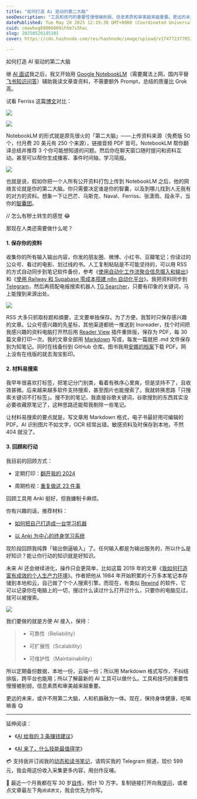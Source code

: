 ```yaml
---
title: "如何打造 Ai 驱动的第二大脑"
seoDescription: "工具和技巧的重要性慢慢被削弱，信息素质和审美越来越重要。更远的未来，或许不用第二大脑，人和机器融为一体。现在，保持身体健康，吃嘛嘛香 😋"
datePublished: Tue May 20 2025 12:19:38 GMT+0000 (Coordinated Universal Time)
cuid: cmawheg89000809ih5m7s5hac
slug: 20250520145101
cover: https://cdn.hashnode.com/res/hashnode/image/upload/v1747723770538/d8fe5705-0869-422d-9f4c-780bae1ead05.png

---
```


如何打造 AI 驱动的第二大脑

继 [AI 面试](https://mp.weixin.qq.com/s/pfETlm9E01NoqBnumr6mJg)我之后，我又开始用 [Google NotebookLM](https://notebooklm.google/)（需要魔法上网，国内平替[飞书知识问答](https://ask.feishu.cn/topic)）辅助我读文章查资料，不需要额外 Prompt，总结的质量比 Grok 高。

试看 Ferriss 这篇[博文](https://tim.blog/2024/09/16/my-new-rules-for-podcasting-to-keep-things-interesting/)对比：

![](https://cdn.hashnode.com/res/hashnode/image/upload/v1747723799530/c8de1a35-832f-4076-90c6-b13e6968a865.png)

![](https://cdn.hashnode.com/res/hashnode/image/upload/v1747723805833/d0f15852-fddc-476f-9708-7d8be29b8f9a.png)

NotebookLM 的形式就是原先很火的「第二大脑」——上传资料来源（免费版 50 个，付月费 20 美元有 250 个来源），链接音频 PDF 皆可。NotebookLM 帮你翻译总结并推荐 3 个你可能想知道的问题。然后你在聊天窗口随时提问和资料互动。甚至可以帮你生成播客、事件时间轴，学习简报。

![](https://cdn.hashnode.com/res/hashnode/image/upload/v1747723819113/3f08d6ae-430e-4c96-8efb-e76257db6208.png)

也就是说，假如你把一个人所有公开资料打包上传到 NotebookLM 之后，他的网络言论就是你的第二大脑。你只需要决定谁是你的智囊，以及到哪儿找到人无我有的对方的资料。想象一下让巴芒、马斯克、Naval、Ferriss、张潇雨、段永平，当你的[智囊团](https://mp.weixin.qq.com/s/Rd7Tx_N_XDTJ9Z3isYuCpQ)。

// 怎么有秽土转生的感觉 😂

那现在人类还需要做什么呢？

#### 1\. 保存你的资料

收集你的所有输入输出内容，你发的朋友圈、微博、小红书、豆瓣笔记；你读过的公众号、看过的电影、划过线的书。人工复制粘贴是不可能坚持的，可以用 RSS 的方式自动同步到笔记软件备份，参考《[使用自动化工作流聚合信息摄入和输出](https://reorx.com/blog/sharing-my-footprints-automation/)》和《[使用 Railway 和 Supabase 零成本搭建 n8n 自动化平台](https://mp.weixin.qq.com/s/MocT5MKVouPu1ukySdA4Yg)》。我把资料同步到 [Telegram](https://mp.weixin.qq.com/s/u9sg3KBe9k3L3oOUZcRd5w)，然后再搭配电报搜索机器人 [TG Searcher](https://github.com/SharzyL/tg_searcher)，只要有印象的关键词，马上能搜到来源出处。

![](https://cdn.hashnode.com/res/hashnode/image/upload/v1747723826488/aba02916-d67c-4a40-b990-08f3b55c75f4.png)

RSS 大多只抓取标题和摘要，正文要单独保存。为了方便，我暂时只保存感兴趣的文章。公众号感兴趣的先星标，其他渠道都统一推送到 Inoreader，找个时间把我感兴趣的资料电脑打开然后用 [Reader View](https://chromewebstore.google.com/detail/reader-view/ecabifbgmdmgdllomnfinbmaellmclnh) 插件重排版，保存为 PDF，每 30 篇文章打印一次。我的文章全部用 [Markdown](https://markdown.com.cn/editor/) 写成，每发一篇就把 .md 文件保存到为知笔记。同时在线备份到 GitHub 仓库。图书我用[安娜的档案](https://zh.annas-archive.org/)下载 PDF。网上没有在线版的就去淘宝影印。

#### 2\. 材料易搜索

我早年很喜欢打标签，把笔记分门别类，看着有秩序心里爽，但是坚持不了，且收效甚微。后来越来越多软件支持搜索，甚至图片也能搜索了。我就转换思路「只搜索关键词不打标签」。搜不到的笔记，我直接谷歌关键词，谷歌搜到的东西其实没必要收藏原笔记了，这种思路还能帮我剔除一些笔记。

让材料易搜索的要点就是，写文章用 Markdown 格式，电子书最好用可编辑的 PDF。AI 识别图片不如文字，OCR 经常出错。敏感资料及时保存到本地，不然 404 就没了。

#### 3\. 回顾和行动

我目前的回顾方式：

* 定期打印：[翻开我的 2024](https://mp.weixin.qq.com/s/zhHYxLk6bbdPR57i-s34Zg)
    
* 周期检视：[重复做这 23 件事](https://mp.weixin.qq.com/s/e-FsRpt2HSGT0mL2bafgHQ)
    

回顾工具用 Anki 挺好，但我嫌制卡麻烦。

你有兴趣的话，推荐材料：

* [如何把自己打造成一台学习机器](https://mp.weixin.qq.com/s/5ltvi3BoVXXf1DWb7g5YMA)
    
* [以 Anki 为中心的终身学习系统](https://mp.weixin.qq.com/s/IwU1twa66G38ZqdHIyZB-g)
    

现阶段回顾我纯靠「输出倒逼输入」了。任何输入都是为输出服务的，所以什么是好知识？能让你行动的知识就是好知识。

未来 AI 还会继续进化，操作只会更简单，比如这篇 2019 年的文章《[我如何打造富有成效的个人生产力环境](https://writings.stephenwolfram.com/2019/02/seeking-the-productive-life-some-details-of-my-personal-infrastructure/)》。作者把他从 1984 年开始积累的十万多本笔记本存储到本地和云，自己做了个个人搜索引擎。而现在，有类似 [Rewind](https://www.rewind.ai/use-case/engineering) 的软件，它可以记录你在电脑上的一切，搜过什么读过什么打开过什么，只要你的电脑见过，就可以被搜索。

![](https://cdn.hashnode.com/res/hashnode/image/upload/v1747723842813/34112504-5054-4f22-bfcb-35d35e911c7e.png)

我们要做的就是方便 AI 接入，保持：

> * 可靠性（Reliability）
>     
> * 可扩展性（Scalability）
>     
> * 可维护性（Maintainability）
>     

所以定期备份数据，本地一份，云端一份；所以用 Markdown 格式写作，不纠结排版，跨平台也能用；所以了解最新的 AI 工具可以做什么。工具和技巧的重要性慢慢被削弱，信息素质和审美越来越重要。

更远的未来，或许不用第二大脑，人和机器融为一体。现在，保持身体健康，吃嘛嘛香 😋

---

延伸阅读：

* 《[AI 给我的 3 条赚钱建议](https://mp.weixin.qq.com/s/pfETlm9E01NoqBnumr6mJg)》
    
* 《[AI 来了，什么技能最值得学](https://mp.weixin.qq.com/s/ifldCMLTSb1Ir-qcyoa5rw)》
    

💳 支持我并订阅我的[动态和读书笔记](https://mp.weixin.qq.com/s/u9sg3KBe9k3L3oOUZcRd5w)，请购买我的 Telegram 频道，现价 599 元，我会用这份收入采集更多内容，用创作反哺。

📖 最近一个月我都在写 30 岁[自传](https://mp.weixin.qq.com/s?__biz=MzI3MzU5MDA1OQ==&mid=2247488741&idx=1&sn=3aca11b2f15bcb82156b45c8a69ae937&chksm=eb21a6a1dc562fb7bbf6242bc1a68995eba7b560a49627ac031e129b33aa29a624896186a2a3#rd)，预计 10 万字。复制链接打开向我[提问](https://wj.qq.com/s2/15897499/4fe9/)，或者点文章最左下角`阅读原文`，我会优先为你写。